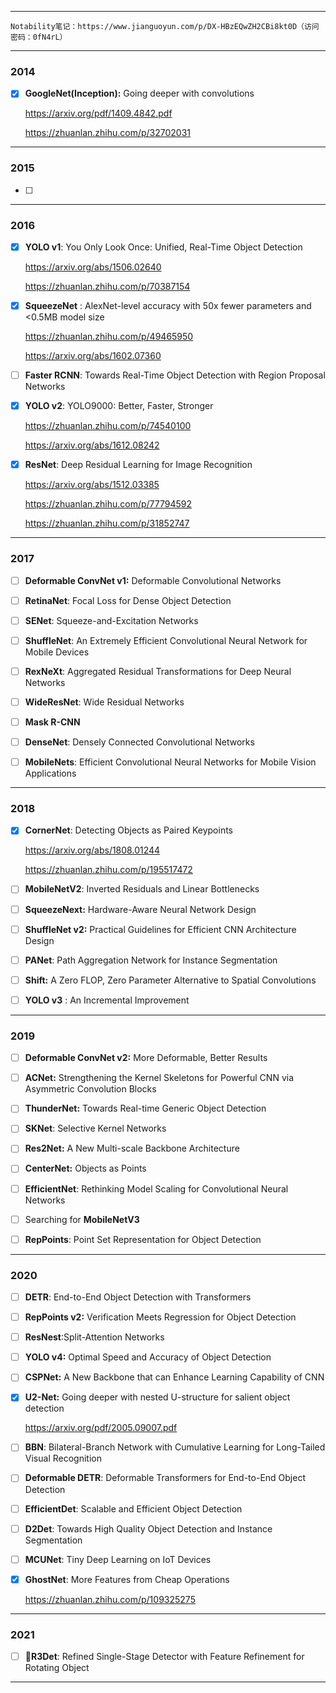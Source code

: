 ------



```
Notability笔记：https://www.jianguoyun.com/p/DX-HBzEQwZH2CBi8kt0D（访问密码：0fN4rL）
```



------



### 2014

- [x] **GoogleNet(Inception):** Going deeper with convolutions

  https://arxiv.org/pdf/1409.4842.pdf

  https://zhuanlan.zhihu.com/p/32702031



------



### 2015

- [ ] 



------



### 2016

- [x] **YOLO v1**: You Only Look Once: Unified, Real-Time Object Detection

  https://arxiv.org/abs/1506.02640

  https://zhuanlan.zhihu.com/p/70387154

  

- [x] **SqueezeNet** : AlexNet-level accuracy with 50x fewer parameters and <0.5MB model size

  https://zhuanlan.zhihu.com/p/49465950

  https://arxiv.org/abs/1602.07360

  

- [ ] **Faster RCNN**: Towards Real-Time Object Detection with Region Proposal Networks

- [x] **YOLO v2**: YOLO9000: Better, Faster, Stronger

  https://zhuanlan.zhihu.com/p/74540100

  https://arxiv.org/abs/1612.08242

  

- [x] **ResNet**: Deep Residual Learning for Image Recognition

  https://arxiv.org/abs/1512.03385

  https://zhuanlan.zhihu.com/p/77794592

  https://zhuanlan.zhihu.com/p/31852747



------



### 2017

- [ ] **Deformable ConvNet v1:** Deformable Convolutional Networks

- [ ] **RetinaNet**: Focal Loss for Dense Object Detection

- [ ] **SENet**: Squeeze-and-Excitation Networks

- [ ] **ShuffleNet**: An Extremely Efficient Convolutional Neural Network for Mobile Devices 

- [ ] **RexNeXt**: Aggregated Residual Transformations for Deep Neural Networks

- [ ] **WideResNet**: Wide Residual Networks

- [ ] **Mask R-CNN**

- [ ] **DenseNet**: Densely Connected Convolutional Networks

- [ ] **MobileNets**: Efficient Convolutional Neural Networks for Mobile Vision Applications

  

------



### 2018

- [x] **CornerNet**: Detecting Objects as Paired Keypoints

  https://arxiv.org/abs/1808.01244

  https://zhuanlan.zhihu.com/p/195517472

  

- [ ] **MobileNetV2**: Inverted Residuals and Linear Bottlenecks

- [ ] **SqueezeNext:** Hardware-Aware Neural Network Design

- [ ] **ShuffleNet v2:** Practical Guidelines for Efficient CNN Architecture Design

- [ ] **PANet**: Path Aggregation Network for Instance Segmentation

- [ ] **Shift:** A Zero FLOP, Zero Parameter Alternative to Spatial Convolutions

- [ ] **YOLO v3** : An Incremental Improvement

  

------



### 2019

- [ ] **Deformable ConvNet v2:** More Deformable, Better Results

- [ ] **ACNet:** Strengthening the Kernel Skeletons for Powerful CNN via Asymmetric Convolution Blocks

- [ ] **ThunderNet:** Towards Real-time Generic Object Detection

- [ ] **SKNet**: Selective Kernel Networks

- [ ] **Res2Net:** A New Multi-scale Backbone Architecture

- [ ] **CenterNet:** Objects as Points

- [ ] **EfficientNet**: Rethinking Model Scaling for Convolutional Neural Networks

- [ ] Searching for **MobileNetV3**

- [ ] **RepPoints**: Point Set Representation for Object Detection

  

------



### 2020

- [ ] **DETR**: End-to-End Object Detection with Transformers

- [ ] **RepPoints v2:** Verification Meets Regression for Object Detection

- [ ] **ResNest**:Split-Attention Networks

- [ ] **YOLO v4:** Optimal Speed and Accuracy of Object Detection

- [ ] **CSPNet:** A New Backbone that can Enhance Learning Capability of CNN 

- [x] **U2-Net:** Going deeper with nested U-structure for salient object detection

  https://arxiv.org/pdf/2005.09007.pdf

  

- [ ] **BBN**: Bilateral-Branch Network with Cumulative Learning for Long-Tailed Visual Recognition

- [ ] **Deformable DETR**: Deformable Transformers for End-to-End Object Detection

- [ ] **EfficientDet**: Scalable and Efficient Object Detection

- [ ] **D2Det**: Towards High Quality Object Detection and Instance Segmentation

- [ ] **MCUNet**: Tiny Deep Learning on IoT Devices

- [x] **GhostNet**: More Features from Cheap Operations

  https://zhuanlan.zhihu.com/p/109325275

  

------



### 2021

- [ ] **R3Det**: Refined Single-Stage Detector with Feature Refinement for Rotating Object

  

------

